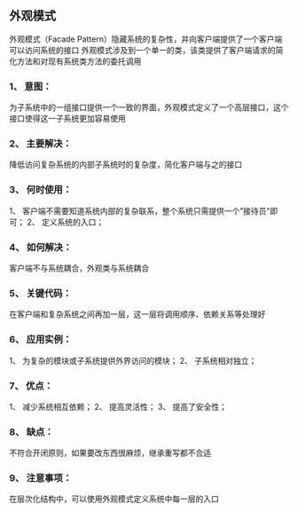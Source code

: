 ## 外观模式

外观模式（Facade Pattern）隐藏系统的复杂性，并向客户端提供了一个客户端可以访问系统的接口
外观模式涉及到一个单一的类，该类提供了客户端请求的简化方法和对现有系统类方法的委托调用

### 1、 意图：

为子系统中的一组接口提供一个一致的界面，外观模式定义了一个高层接口，这个接口使得这一子系统更加容易使用

### 2、 主要解决：

降低访问复杂系统的内部子系统时的复杂度，简化客户端与之的接口

### 3、 何时使用：

1、 客户端不需要知道系统内部的复杂联系，整个系统只需提供一个”接待员”即可；
2、 定义系统的入口；

### 4、 如何解决：

客户端不与系统耦合，外观类与系统耦合

### 5、 关键代码：

在客户端和复杂系统之间再加一层，这一层将调用顺序、依赖关系等处理好

### 6、 应用实例：

1、 为复杂的模块或子系统提供外界访问的模块；
2、 子系统相对独立；

### 7、 优点：

1、 减少系统相互依赖；
2、 提高灵活性；
3、 提高了安全性；

### 8、 缺点：

不符合开闭原则，如果要改东西很麻烦，继承重写都不合适

### 9、 注意事项：

在层次化结构中，可以使用外观模式定义系统中每一层的入口

